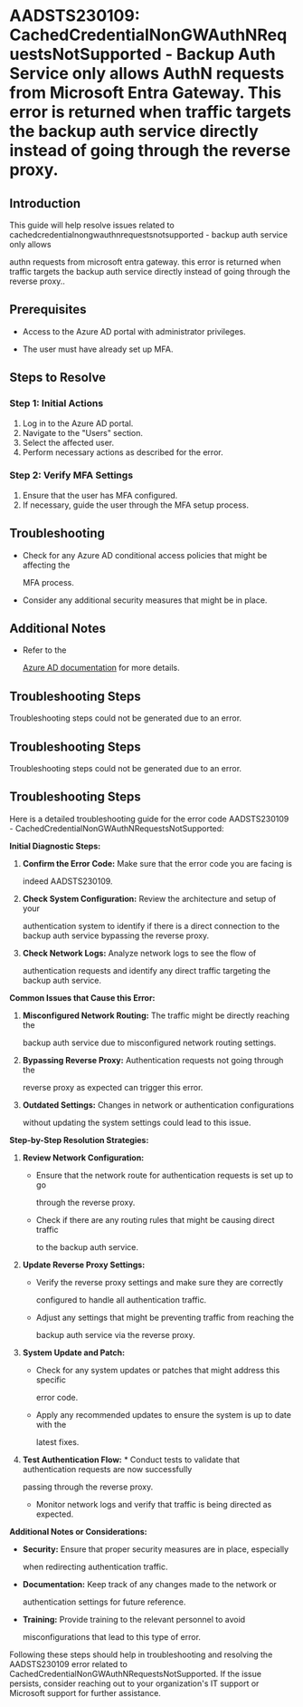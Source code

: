 
# AADSTS230109: CachedCredentialNonGWAuthNRequestsNotSupported - Backup Auth Service only allows AuthN requests from Microsoft Entra Gateway. This error is returned when traffic targets the backup auth service directly instead of going through the reverse proxy.


## Introduction

This guide will help resolve issues related to
cachedcredentialnongwauthnrequestsnotsupported - backup auth service only allows

authn requests from microsoft entra gateway. this error is returned when traffic
targets the backup auth service directly instead of going through the reverse
proxy..


## Prerequisites


* Access to the Azure AD portal with administrator privileges.

* The user must have already set up MFA.


## Steps to Resolve


### Step 1: Initial Actions

1. Log in to the Azure AD portal.
2. Navigate to the "Users" section.
3. Select the affected user.
4. Perform necessary actions as described for the error.


### Step 2: Verify MFA Settings

1. Ensure that the user has MFA configured.
2. If necessary, guide the user through the MFA setup process.


## Troubleshooting


* Check for any Azure AD conditional access policies that might be affecting the

  MFA process.

* Consider any additional security measures that might be in place.


## Additional Notes


* Refer to the

  [Azure AD 
documentation](https://learn.microsoft.com/en-us/azure/active-directory/)
  for more details.


## Troubleshooting Steps

Troubleshooting steps could not be generated due to an error.


## Troubleshooting Steps

Troubleshooting steps could not be generated due to an error.


## Troubleshooting Steps

Here is a detailed troubleshooting guide for the error code AADSTS230109 -
CachedCredentialNonGWAuthNRequestsNotSupported:

**Initial Diagnostic Steps:** 

1. **Confirm the Error Code:** Make sure that the error code you are facing is

   indeed AADSTS230109.
2. **Check System Configuration:** Review the architecture and setup of your

   authentication system to identify if there is a direct connection to the
   backup auth service bypassing the reverse proxy.
3. **Check Network Logs:** Analyze network logs to see the flow of

   authentication requests and identify any direct traffic targeting the backup
   auth service.

**Common Issues that Cause this Error:** 

1. **Misconfigured Network Routing:** The traffic might be directly reaching the

   backup auth service due to misconfigured network routing settings.
2. **Bypassing Reverse Proxy:** Authentication requests not going through the

   reverse proxy as expected can trigger this error.
3. **Outdated Settings:** Changes in network or authentication configurations

   without updating the system settings could lead to this issue.

**Step-by-Step Resolution Strategies:** 

1. **Review Network Configuration:** 

   * Ensure that the network route for authentication requests is set up to go

     through the reverse proxy.
   * Check if there are any routing rules that might be causing direct traffic

     to the backup auth service.

2. **Update Reverse Proxy Settings:** 

   * Verify the reverse proxy settings and make sure they are correctly

     configured to handle all authentication traffic.
   * Adjust any settings that might be preventing traffic from reaching the

     backup auth service via the reverse proxy.

3. **System Update and Patch:** 

   * Check for any system updates or patches that might address this specific

     error code.
   * Apply any recommended updates to ensure the system is up to date with the

     latest fixes.

4. **Test Authentication Flow:**    * Conduct tests to validate that 
authentication requests are now successfully

     passing through the reverse proxy.
   * Monitor network logs and verify that traffic is being directed as expected.

**Additional Notes or Considerations:**


* **Security:** Ensure that proper security measures are in place, especially

  when redirecting authentication traffic.

* **Documentation:** Keep track of any changes made to the network or

  authentication settings for future reference.

* **Training:** Provide training to the relevant personnel to avoid

  misconfigurations that lead to this type of error.

Following these steps should help in troubleshooting and resolving the
AADSTS230109 error related to CachedCredentialNonGWAuthNRequestsNotSupported. If
the issue persists, consider reaching out to your organization's IT support or
Microsoft support for further assistance.